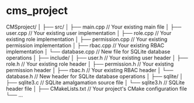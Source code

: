 # cms_project
CMSproject/
│
├── src/
│   ├── main.cpp               // Your existing main file
│   ├── user.cpp               // Your existing user implementation
│   ├── role.cpp               // Your existing role implementation
│   ├── permission.cpp         // Your existing permission implementation
│   ├── rbac.cpp               // Your existing RBAC implementation
│   └── database.cpp           // New file for SQLite database operations
│
├── include/
│   ├── user.h                 // Your existing user header
│   ├── role.h                 // Your existing role header
│   ├── permission.h           // Your existing permission header
│   ├── rbac.h                 // Your existing RBAC header
│   └── database.h             // New header for SQLite database operations
│
├── sqlite/
│   ├── sqlite3.c              // SQLite amalgamation source file
│   └── sqlite3.h              // SQLite header file
│
├── CMakeLists.txt             // Your project's CMake configuration file
└── ...
